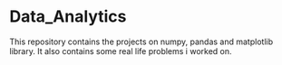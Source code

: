 # Data_Analytics
This repository contains the projects on numpy, pandas and matplotlib library. It also contains some real life problems i worked on.
